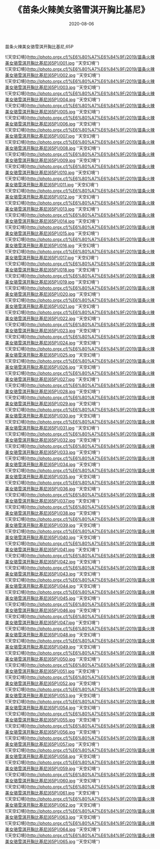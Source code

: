 ﻿---
layout: post
title: 《苗条火辣美女骆雪淇开胸比基尼》
date: 2020-08-06
img: http://photo.orgx.cf/%E6%80%A7%E6%84%9F/2019/苗条火辣美女骆雪淇开胸比基尼[65P]/000.jpg
tags: [美女,性感,泳衣]
---

苗条火辣美女骆雪淇开胸比基尼,65P

![天空幻境](http://photo.orgx.cf/%E6%80%A7%E6%84%9F/2019/苗条火辣美女骆雪淇开胸比基尼[65P]/001.jpg ''天空幻境'')<br>
![天空幻境](http://photo.orgx.cf/%E6%80%A7%E6%84%9F/2019/苗条火辣美女骆雪淇开胸比基尼[65P]/002.jpg ''天空幻境'')<br>
![天空幻境](http://photo.orgx.cf/%E6%80%A7%E6%84%9F/2019/苗条火辣美女骆雪淇开胸比基尼[65P]/003.jpg ''天空幻境'')<br>
![天空幻境](http://photo.orgx.cf/%E6%80%A7%E6%84%9F/2019/苗条火辣美女骆雪淇开胸比基尼[65P]/004.jpg ''天空幻境'')<br>
![天空幻境](http://photo.orgx.cf/%E6%80%A7%E6%84%9F/2019/苗条火辣美女骆雪淇开胸比基尼[65P]/005.jpg ''天空幻境'')<br>
![天空幻境](http://photo.orgx.cf/%E6%80%A7%E6%84%9F/2019/苗条火辣美女骆雪淇开胸比基尼[65P]/006.jpg ''天空幻境'')<br>
![天空幻境](http://photo.orgx.cf/%E6%80%A7%E6%84%9F/2019/苗条火辣美女骆雪淇开胸比基尼[65P]/007.jpg ''天空幻境'')<br>
![天空幻境](http://photo.orgx.cf/%E6%80%A7%E6%84%9F/2019/苗条火辣美女骆雪淇开胸比基尼[65P]/008.jpg ''天空幻境'')<br>
![天空幻境](http://photo.orgx.cf/%E6%80%A7%E6%84%9F/2019/苗条火辣美女骆雪淇开胸比基尼[65P]/009.jpg ''天空幻境'')<br>
![天空幻境](http://photo.orgx.cf/%E6%80%A7%E6%84%9F/2019/苗条火辣美女骆雪淇开胸比基尼[65P]/010.jpg ''天空幻境'')<br>
![天空幻境](http://photo.orgx.cf/%E6%80%A7%E6%84%9F/2019/苗条火辣美女骆雪淇开胸比基尼[65P]/011.jpg ''天空幻境'')<br>
![天空幻境](http://photo.orgx.cf/%E6%80%A7%E6%84%9F/2019/苗条火辣美女骆雪淇开胸比基尼[65P]/012.jpg ''天空幻境'')<br>
![天空幻境](http://photo.orgx.cf/%E6%80%A7%E6%84%9F/2019/苗条火辣美女骆雪淇开胸比基尼[65P]/013.jpg ''天空幻境'')<br>
![天空幻境](http://photo.orgx.cf/%E6%80%A7%E6%84%9F/2019/苗条火辣美女骆雪淇开胸比基尼[65P]/014.jpg ''天空幻境'')<br>
![天空幻境](http://photo.orgx.cf/%E6%80%A7%E6%84%9F/2019/苗条火辣美女骆雪淇开胸比基尼[65P]/015.jpg ''天空幻境'')<br>
![天空幻境](http://photo.orgx.cf/%E6%80%A7%E6%84%9F/2019/苗条火辣美女骆雪淇开胸比基尼[65P]/016.jpg ''天空幻境'')<br>
![天空幻境](http://photo.orgx.cf/%E6%80%A7%E6%84%9F/2019/苗条火辣美女骆雪淇开胸比基尼[65P]/017.jpg ''天空幻境'')<br>
![天空幻境](http://photo.orgx.cf/%E6%80%A7%E6%84%9F/2019/苗条火辣美女骆雪淇开胸比基尼[65P]/018.jpg ''天空幻境'')<br>
![天空幻境](http://photo.orgx.cf/%E6%80%A7%E6%84%9F/2019/苗条火辣美女骆雪淇开胸比基尼[65P]/019.jpg ''天空幻境'')<br>
![天空幻境](http://photo.orgx.cf/%E6%80%A7%E6%84%9F/2019/苗条火辣美女骆雪淇开胸比基尼[65P]/020.jpg ''天空幻境'')<br>
![天空幻境](http://photo.orgx.cf/%E6%80%A7%E6%84%9F/2019/苗条火辣美女骆雪淇开胸比基尼[65P]/021.jpg ''天空幻境'')<br>
![天空幻境](http://photo.orgx.cf/%E6%80%A7%E6%84%9F/2019/苗条火辣美女骆雪淇开胸比基尼[65P]/022.jpg ''天空幻境'')<br>
![天空幻境](http://photo.orgx.cf/%E6%80%A7%E6%84%9F/2019/苗条火辣美女骆雪淇开胸比基尼[65P]/023.jpg ''天空幻境'')<br>
![天空幻境](http://photo.orgx.cf/%E6%80%A7%E6%84%9F/2019/苗条火辣美女骆雪淇开胸比基尼[65P]/024.jpg ''天空幻境'')<br>
![天空幻境](http://photo.orgx.cf/%E6%80%A7%E6%84%9F/2019/苗条火辣美女骆雪淇开胸比基尼[65P]/025.jpg ''天空幻境'')<br>
![天空幻境](http://photo.orgx.cf/%E6%80%A7%E6%84%9F/2019/苗条火辣美女骆雪淇开胸比基尼[65P]/026.jpg ''天空幻境'')<br>
![天空幻境](http://photo.orgx.cf/%E6%80%A7%E6%84%9F/2019/苗条火辣美女骆雪淇开胸比基尼[65P]/027.jpg ''天空幻境'')<br>
![天空幻境](http://photo.orgx.cf/%E6%80%A7%E6%84%9F/2019/苗条火辣美女骆雪淇开胸比基尼[65P]/028.jpg ''天空幻境'')<br>
![天空幻境](http://photo.orgx.cf/%E6%80%A7%E6%84%9F/2019/苗条火辣美女骆雪淇开胸比基尼[65P]/029.jpg ''天空幻境'')<br>
![天空幻境](http://photo.orgx.cf/%E6%80%A7%E6%84%9F/2019/苗条火辣美女骆雪淇开胸比基尼[65P]/030.jpg ''天空幻境'')<br>
![天空幻境](http://photo.orgx.cf/%E6%80%A7%E6%84%9F/2019/苗条火辣美女骆雪淇开胸比基尼[65P]/031.jpg ''天空幻境'')<br>
![天空幻境](http://photo.orgx.cf/%E6%80%A7%E6%84%9F/2019/苗条火辣美女骆雪淇开胸比基尼[65P]/032.jpg ''天空幻境'')<br>
![天空幻境](http://photo.orgx.cf/%E6%80%A7%E6%84%9F/2019/苗条火辣美女骆雪淇开胸比基尼[65P]/033.jpg ''天空幻境'')<br>
![天空幻境](http://photo.orgx.cf/%E6%80%A7%E6%84%9F/2019/苗条火辣美女骆雪淇开胸比基尼[65P]/034.jpg ''天空幻境'')<br>
![天空幻境](http://photo.orgx.cf/%E6%80%A7%E6%84%9F/2019/苗条火辣美女骆雪淇开胸比基尼[65P]/035.jpg ''天空幻境'')<br>
![天空幻境](http://photo.orgx.cf/%E6%80%A7%E6%84%9F/2019/苗条火辣美女骆雪淇开胸比基尼[65P]/036.jpg ''天空幻境'')<br>
![天空幻境](http://photo.orgx.cf/%E6%80%A7%E6%84%9F/2019/苗条火辣美女骆雪淇开胸比基尼[65P]/037.jpg ''天空幻境'')<br>
![天空幻境](http://photo.orgx.cf/%E6%80%A7%E6%84%9F/2019/苗条火辣美女骆雪淇开胸比基尼[65P]/038.jpg ''天空幻境'')<br>
![天空幻境](http://photo.orgx.cf/%E6%80%A7%E6%84%9F/2019/苗条火辣美女骆雪淇开胸比基尼[65P]/039.jpg ''天空幻境'')<br>
![天空幻境](http://photo.orgx.cf/%E6%80%A7%E6%84%9F/2019/苗条火辣美女骆雪淇开胸比基尼[65P]/040.jpg ''天空幻境'')<br>
![天空幻境](http://photo.orgx.cf/%E6%80%A7%E6%84%9F/2019/苗条火辣美女骆雪淇开胸比基尼[65P]/041.jpg ''天空幻境'')<br>
![天空幻境](http://photo.orgx.cf/%E6%80%A7%E6%84%9F/2019/苗条火辣美女骆雪淇开胸比基尼[65P]/042.jpg ''天空幻境'')<br>
![天空幻境](http://photo.orgx.cf/%E6%80%A7%E6%84%9F/2019/苗条火辣美女骆雪淇开胸比基尼[65P]/043.jpg ''天空幻境'')<br>
![天空幻境](http://photo.orgx.cf/%E6%80%A7%E6%84%9F/2019/苗条火辣美女骆雪淇开胸比基尼[65P]/044.jpg ''天空幻境'')<br>
![天空幻境](http://photo.orgx.cf/%E6%80%A7%E6%84%9F/2019/苗条火辣美女骆雪淇开胸比基尼[65P]/045.jpg ''天空幻境'')<br>
![天空幻境](http://photo.orgx.cf/%E6%80%A7%E6%84%9F/2019/苗条火辣美女骆雪淇开胸比基尼[65P]/046.jpg ''天空幻境'')<br>
![天空幻境](http://photo.orgx.cf/%E6%80%A7%E6%84%9F/2019/苗条火辣美女骆雪淇开胸比基尼[65P]/047.jpg ''天空幻境'')<br>
![天空幻境](http://photo.orgx.cf/%E6%80%A7%E6%84%9F/2019/苗条火辣美女骆雪淇开胸比基尼[65P]/048.jpg ''天空幻境'')<br>
![天空幻境](http://photo.orgx.cf/%E6%80%A7%E6%84%9F/2019/苗条火辣美女骆雪淇开胸比基尼[65P]/049.jpg ''天空幻境'')<br>
![天空幻境](http://photo.orgx.cf/%E6%80%A7%E6%84%9F/2019/苗条火辣美女骆雪淇开胸比基尼[65P]/050.jpg ''天空幻境'')<br>
![天空幻境](http://photo.orgx.cf/%E6%80%A7%E6%84%9F/2019/苗条火辣美女骆雪淇开胸比基尼[65P]/051.jpg ''天空幻境'')<br>
![天空幻境](http://photo.orgx.cf/%E6%80%A7%E6%84%9F/2019/苗条火辣美女骆雪淇开胸比基尼[65P]/052.jpg ''天空幻境'')<br>
![天空幻境](http://photo.orgx.cf/%E6%80%A7%E6%84%9F/2019/苗条火辣美女骆雪淇开胸比基尼[65P]/053.jpg ''天空幻境'')<br>
![天空幻境](http://photo.orgx.cf/%E6%80%A7%E6%84%9F/2019/苗条火辣美女骆雪淇开胸比基尼[65P]/054.jpg ''天空幻境'')<br>
![天空幻境](http://photo.orgx.cf/%E6%80%A7%E6%84%9F/2019/苗条火辣美女骆雪淇开胸比基尼[65P]/055.jpg ''天空幻境'')<br>
![天空幻境](http://photo.orgx.cf/%E6%80%A7%E6%84%9F/2019/苗条火辣美女骆雪淇开胸比基尼[65P]/056.jpg ''天空幻境'')<br>
![天空幻境](http://photo.orgx.cf/%E6%80%A7%E6%84%9F/2019/苗条火辣美女骆雪淇开胸比基尼[65P]/057.jpg ''天空幻境'')<br>
![天空幻境](http://photo.orgx.cf/%E6%80%A7%E6%84%9F/2019/苗条火辣美女骆雪淇开胸比基尼[65P]/058.jpg ''天空幻境'')<br>
![天空幻境](http://photo.orgx.cf/%E6%80%A7%E6%84%9F/2019/苗条火辣美女骆雪淇开胸比基尼[65P]/059.jpg ''天空幻境'')<br>
![天空幻境](http://photo.orgx.cf/%E6%80%A7%E6%84%9F/2019/苗条火辣美女骆雪淇开胸比基尼[65P]/060.jpg ''天空幻境'')<br>
![天空幻境](http://photo.orgx.cf/%E6%80%A7%E6%84%9F/2019/苗条火辣美女骆雪淇开胸比基尼[65P]/061.jpg ''天空幻境'')<br>
![天空幻境](http://photo.orgx.cf/%E6%80%A7%E6%84%9F/2019/苗条火辣美女骆雪淇开胸比基尼[65P]/062.jpg ''天空幻境'')<br>
![天空幻境](http://photo.orgx.cf/%E6%80%A7%E6%84%9F/2019/苗条火辣美女骆雪淇开胸比基尼[65P]/063.jpg ''天空幻境'')<br>
![天空幻境](http://photo.orgx.cf/%E6%80%A7%E6%84%9F/2019/苗条火辣美女骆雪淇开胸比基尼[65P]/064.jpg ''天空幻境'')<br>
![天空幻境](http://photo.orgx.cf/%E6%80%A7%E6%84%9F/2019/苗条火辣美女骆雪淇开胸比基尼[65P]/065.jpg ''天空幻境'')<br>
